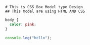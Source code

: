 ```
# This is CSS Box Model type Design
## This model are using HTML AND CSS

```

```css
body {
  color: pink;
}
```

```javascript
console.log("hello");
```
